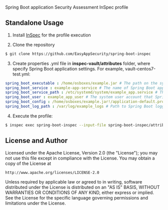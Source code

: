Spring Boot application Security Assessment InSpec profile

## Standalone Usage

1. Install [InSpec](https://github.com/chef/inspec) for the profile execution

2. Clone the repository
```bash
$ git clone https://github.com/EasyAppSecurity/spring-boot-inspec

```
3. Create properties .yml file in **inspec-vault/attributes** folder, where specify Spring Boot application settings. 
For example, vault-centos7-test.yml:
```yaml
spring_boot_executable : /home/osboxes/example.jar # The path on the system where Spring Boot application .jar file is located
spring_boot_service : example-app-service # The name of Spring Boot application service
spring_boot_service_path : /etc/systemd/system/example_app.service # The path on the system where Spring Boot application configuration file is located
spring_boot_user : example_app_user # The system user account that Spring Boot application service runs as
spring_boot_config : /home/osboxes/example.jar!/application-default.properties # Path to Spring Boot application configuration file. In case if configuration file is inside the jar file, specify the path in the following format - /path/to/springbootapp.jar!/resources/application.properties
spring_boot_log_path : /var/log/example_logs # Path to Spring Boot logging file (.log) or directory

```
4. Execute the profile:
```bash
$ inspec exec spring-boot-inspec --input-file spring-boot-inspec/attributes/spring-boot-centos7-test.yml --reporter html:/tmp/inspec-spring-boot.html

``` 
		
## License and Author

Licensed under the Apache License, Version 2.0 (the "License");
you may not use this file except in compliance with the License.
You may obtain a copy of the License at

    http://www.apache.org/licenses/LICENSE-2.0

Unless required by applicable law or agreed to in writing, software
distributed under the License is distributed on an "AS IS" BASIS,
WITHOUT WARRANTIES OR CONDITIONS OF ANY KIND, either express or implied.
See the License for the specific language governing permissions and
limitations under the License.

